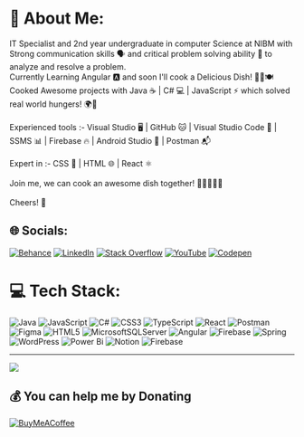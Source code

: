 # 💫 About Me:
IT Specialist and 2nd year undergraduate in computer Science at NIBM with Strong communication skills 🗣️ and critical problem solving ability 🧠 to analyze and resolve a problem.<br>Currently Learning Angular 🅰️ and soon I'll cook a Delicious Dish! 👨‍🍳🍽️<br>Cooked Awesome projects with Java ☕ | C# 💻 | JavaScript ⚡ which solved real world hungers! 🌍🍴<br><br>Experienced tools :- Visual Studio 🖥️ | GitHub 🐱 | Visual Studio Code 📝 | SSMS 📊 | Firebase 🔥 | Android Studio 🤖 | Postman 📬<br><br>Expert in :- CSS 🎨 | HTML 🌐 | React ⚛️<br><br>Join me, we can cook an awesome dish together! 🍲👨‍💻👩‍💻<br><br>Cheers! 🥂



## 🌐 Socials:
[![Behance](https://img.shields.io/badge/Behance-1769ff?logo=behance&logoColor=white)](https://behance.net/fazlanfowmy) [![LinkedIn](https://img.shields.io/badge/LinkedIn-%230077B5.svg?logo=linkedin&logoColor=white)](https://linkedin.com/in/faslanfowmy) [![Stack Overflow](https://img.shields.io/badge/-Stackoverflow-FE7A16?logo=stack-overflow&logoColor=white)](https://stackoverflow.com/users/user:21092381) [![YouTube](https://img.shields.io/badge/YouTube-%23FF0000.svg?logo=YouTube&logoColor=white)](https://youtube.com/@UCBpcwQPYGvdkxco5ljO00xg) [![Codepen](https://img.shields.io/badge/Codepen-000000?style=for-the-badge&logo=codepen&logoColor=white)](https://codepen.io/Fazlan-Fowmy) 

# 💻 Tech Stack:
![Java](https://img.shields.io/badge/java-%23ED8B00.svg?style=for-the-badge&logo=openjdk&logoColor=white) ![JavaScript](https://img.shields.io/badge/javascript-%23323330.svg?style=for-the-badge&logo=javascript&logoColor=%23F7DF1E) ![C#](https://img.shields.io/badge/c%23-%23239120.svg?style=for-the-badge&logo=csharp&logoColor=white) ![CSS3](https://img.shields.io/badge/css3-%231572B6.svg?style=for-the-badge&logo=css3&logoColor=white) ![TypeScript](https://img.shields.io/badge/typescript-%23007ACC.svg?style=for-the-badge&logo=typescript&logoColor=white) ![React](https://img.shields.io/badge/react-%2320232a.svg?style=for-the-badge&logo=react&logoColor=%2361DAFB) ![Postman](https://img.shields.io/badge/Postman-FF6C37?style=for-the-badge&logo=postman&logoColor=white) ![Figma](https://img.shields.io/badge/figma-%23F24E1E.svg?style=for-the-badge&logo=figma&logoColor=white) ![HTML5](https://img.shields.io/badge/html5-%23E34F26.svg?style=for-the-badge&logo=html5&logoColor=white) ![MicrosoftSQLServer](https://img.shields.io/badge/Microsoft%20SQL%20Server-CC2927?style=for-the-badge&logo=microsoft%20sql%20server&logoColor=white) ![Angular](https://img.shields.io/badge/angular-%23DD0031.svg?style=for-the-badge&logo=angular&logoColor=white) ![Firebase](https://img.shields.io/badge/firebase-a08021?style=for-the-badge&logo=firebase&logoColor=ffcd34) ![Spring](https://img.shields.io/badge/spring-%236DB33F.svg?style=for-the-badge&logo=spring&logoColor=white) ![WordPress](https://img.shields.io/badge/WordPress-%23117AC9.svg?style=for-the-badge&logo=WordPress&logoColor=white) ![Power Bi](https://img.shields.io/badge/power_bi-F2C811?style=for-the-badge&logo=powerbi&logoColor=black) ![Notion](https://img.shields.io/badge/Notion-%23000000.svg?style=for-the-badge&logo=notion&logoColor=white) ![Firebase](https://img.shields.io/badge/firebase-%23039BE5.svg?style=for-the-badge&logo=firebase)

---
[![](https://visitcount.itsvg.in/api?id=fazlan2001&icon=2&color=4)](https://visitcount.itsvg.in)

  ## 💰 You can help me by Donating
  [![BuyMeACoffee](https://img.shields.io/badge/Buy%20Me%20a%20Coffee-ffdd00?style=for-the-badge&logo=buy-me-a-coffee&logoColor=black)](https://buymeacoffee.com/buymeacoffee.com/faslanfowml) 

  
<!-- Proudly created with GPRM ( https://gprm.itsvg.in ) -->
